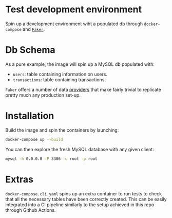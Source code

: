 # Test development environment

Spin up a development environment wiht a populated db through `docker-compose` and
[`Faker`](https://faker.readthedocs.io/en/master/).

# Db Schema

As a pure example, the image will spin up a MySQL db populated with:

- `users`: table containing information on users.
- `transactions`: table containing transactions.

`Faker` offers a number of data [providers](https://faker.readthedocs.io/en/master/providers.html)
that make fairly trivial to replicate pretty much any production set-up.

# Installation

Build the image and spin the containers by launching:

```sh
docker-compose up --build
```

You can then explore the fresh MySQL database with any given client:
```sh
mysql -h 0.0.0.0 -P 3306 -u root -p root
```

# Extras

`docker-compose.cli.yaml` spins up an extra container to run tests to check 
that all the necessary tables have been correctly created. This can be easily integrated 
into a CI pipeline similarly to the setup achieved in this repo through Github Actions.